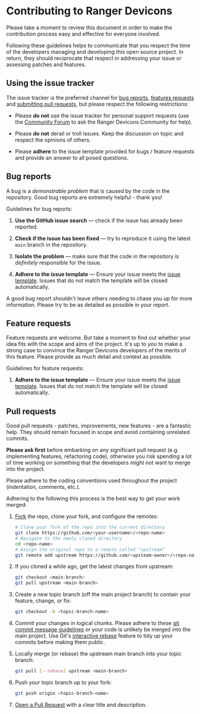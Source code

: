# Contributing to Ranger Devicons

Please take a moment to review this document in order to make the contribution
process easy and effective for everyone involved.

Following these guidelines helps to communicate that you respect the time of
the developers managing and developing this open source project. In return,
they should reciprocate that respect in addressing your issue or assessing
patches and features.

## Using the issue tracker

The issue tracker is the preferred channel for [bug reports](#bugs),
[features requests](#features) and [submitting pull
requests](#pull-requests), but please respect the following restrictions:

* Please **do not** use the issue tracker for personal support requests (use the
  [Community Forum](https://github.com/alexanderjeurissen/ranger_devicons/discussions/categories/personal-support) to ask the Ranger Devicons Community for help).

* Please **do not** derail or troll issues. Keep the discussion on topic and
  respect the opinions of others.

* Please **adhere** to the issue template provided for bugs / feature requests and provide an answer to all posed questions.

<a name="bugs"></a>

## Bug reports

A bug is a _demonstrable problem_ that is caused by the code in the repository.
Good bug reports are extremely helpful - thank you!

Guidelines for bug reports:

1. **Use the GitHub issue search** &mdash; check if the issue has already been
   reported.

2. **Check if the issue has been fixed** &mdash; try to reproduce it using the
   latest `main` branch in the repository.

3. **Isolate the problem** &mdash; make sure that the code in the repository is
_definitely_ responsible for the issue.

4. **Adhere to the issue template** &mdash; Ensure your issue meets the [issue template](https://github.com/alexanderjeurissen/ranger_devicons/blob/main/.github/ISSUE_TEMPLATE/bug_report.md). Issues that do not match the template will be closed automatically.

A good bug report shouldn't leave others needing to chase you up for more
information. Please try to be as detailed as possible in your report.

<a name="features"></a>

## Feature requests

Feature requests are welcome. But take a moment to find out whether your idea
fits with the scope and aims of the project. It's up to _you_ to make a strong
case to convince the Ranger Devicons developers of the merits of this feature. Please
provide as much detail and context as possible.

Guidelines for feature requests:

1. **Adhere to the issue template** &mdash; Ensure your issue meets the [issue template](https://github.com/alexanderjeurissen/ranger_devicons/blob/main/.github/ISSUE_TEMPLATE/feature_request.md). Issues that do not match the template will be closed automatically.

<a name="pull-requests"></a>

## Pull requests

Good pull requests - patches, improvements, new features - are a fantastic
help. They should remain focused in scope and avoid containing unrelated
commits.

**Please ask first** before embarking on any significant pull request (e.g.
implementing features, refactoring code), otherwise you risk spending a lot of
time working on something that the developers might not want to merge into the
project.

Please adhere to the coding conventions used throughout the project (indentation,
comments, etc.).

Adhering to the following this process is the best way to get your work
merged:

1. [Fork](http://help.github.com/fork-a-repo/) the repo, clone your fork,
   and configure the remotes:

   ```bash
   # Clone your fork of the repo into the current directory
   git clone https://github.com/<your-username>/<repo-name>
   # Navigate to the newly cloned directory
   cd <repo-name>
   # Assign the original repo to a remote called "upstream"
   git remote add upstream https://github.com/<upsteam-owner>/<repo-name>
   ```

2. If you cloned a while ago, get the latest changes from upstream:

   ```bash
   git checkout <main-branch>
   git pull upstream <main-branch>
   ```

3. Create a new topic branch (off the main project branch) to
   contain your feature, change, or fix:

   ```bash
   git checkout -b <topic-branch-name>
   ```

4. Commit your changes in logical chunks. Please adhere to these [git commit
   message guidelines](http://tbaggery.com/2008/04/19/a-note-about-git-commit-messages.html)
   or your code is unlikely be merged into the main project. Use Git's
   [interactive rebase](https://help.github.com/articles/interactive-rebase)
   feature to tidy up your commits before making them public.

5. Locally merge (or rebase) the upstream main branch into your topic branch:

   ```bash
   git pull [--rebase] upstream <main-branch>
   ```

6. Push your topic branch up to your fork:

   ```bash
   git push origin <topic-branch-name>
   ```

10. [Open a Pull Request](https://help.github.com/articles/using-pull-requests/)
    with a clear title and description.
